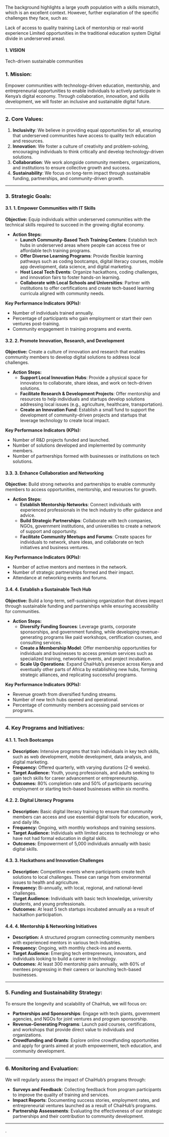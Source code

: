

The background highlights a large youth population with a skills mismatch, which is an excellent context. However, further explanation of the specific challenges they face, such as:

Lack of access to quality training
Lack of mentorship or real-world experience
Limited opportunities in the traditional education system
Digital divide in underserved areas\
####  1. <a name='VISION'></a>VISION
Tech-driven sustainable communities

###  1. <a name='Mission:'></a>**Mission:**
Empower communities with technology-driven education, mentorship, and entrepreneurial opportunities to enable individuals to actively participate in Kenya’s digital economy. Through collaboration, innovation, and skills development, we will foster an inclusive and sustainable digital future.

---

###  2. <a name='CoreValues:'></a>**Core Values:**
1. **Inclusivity**: We believe in providing equal opportunities for all, ensuring that underserved communities have access to quality tech education and resources.
2. **Innovation**: We foster a culture of creativity and problem-solving, encouraging individuals to think critically and develop technology-driven solutions.
3. **Collaboration**: We work alongside community members, organizations, and institutions to ensure collective growth and success.
4. **Sustainability**: We focus on long-term impact through sustainable funding, partnerships, and community-driven growth.

---

###  3. <a name='StrategicGoals:'></a>**Strategic Goals:**

####  3.1. <a name='1.EmpowerCommunitieswithITSkills'></a>**1. Empower Communities with IT Skills**
   **Objective:** Equip individuals within underserved communities with the technical skills required to succeed in the growing digital economy.
   - **Action Steps:**
     - **Launch Community-Based Tech Training Centers**: Establish tech hubs in underserved areas where people can access free or affordable tech training programs.
     - **Offer Diverse Learning Programs**: Provide flexible learning pathways such as coding bootcamps, digital literacy courses, mobile app development, data science, and digital marketing.
     - **Host Local Tech Events**: Organize hackathons, coding challenges, and innovation fairs to foster hands-on learning.
     - **Collaborate with Local Schools and Universities**: Partner with institutions to offer certifications and create tech-based learning curricula aligned with community needs.

   **Key Performance Indicators (KPIs):**
   - Number of individuals trained annually.
   - Percentage of participants who gain employment or start their own ventures post-training.
   - Community engagement in training programs and events.

####  3.2. <a name='2.PromoteInnovationResearchandDevelopment'></a>**2. Promote Innovation, Research, and Development**
   **Objective:** Create a culture of innovation and research that enables community members to develop digital solutions to address local challenges.
   - **Action Steps:**
     - **Support Local Innovation Hubs**: Provide a physical space for innovators to collaborate, share ideas, and work on tech-driven solutions.
     - **Facilitate Research & Development Projects**: Offer mentorship and resources to help individuals and startups develop solutions addressing local issues (e.g., agriculture, healthcare, transportation).
     - **Create an Innovation Fund**: Establish a small fund to support the development of community-driven projects and startups that leverage technology to create local impact.

   **Key Performance Indicators (KPIs):**
   - Number of R&D projects funded and launched.
   - Number of solutions developed and implemented by community members.
   - Number of partnerships formed with businesses or institutions on tech solutions.

####  3.3. <a name='3.EnhanceCollaborationandNetworking'></a>**3. Enhance Collaboration and Networking**
   **Objective:** Build strong networks and partnerships to enable community members to access opportunities, mentorship, and resources for growth.
   - **Action Steps:**
     - **Establish Mentorship Networks**: Connect individuals with experienced professionals in the tech industry to offer guidance and advice.
     - **Build Strategic Partnerships**: Collaborate with tech companies, NGOs, government institutions, and universities to create a network of support and opportunity.
     - **Facilitate Community Meetups and Forums**: Create spaces for individuals to network, share ideas, and collaborate on tech initiatives and business ventures.

   **Key Performance Indicators (KPIs):**
   - Number of active mentors and mentees in the network.
   - Number of strategic partnerships formed and their impact.
   - Attendance at networking events and forums.

####  3.4. <a name='4.EstablishaSustainableTechHub'></a>**4. Establish a Sustainable Tech Hub**
   **Objective:** Build a long-term, self-sustaining organization that drives impact through sustainable funding and partnerships while ensuring accessibility for communities.
   - **Action Steps:**
     - **Diversify Funding Sources**: Leverage grants, corporate sponsorships, and government funding, while developing revenue-generating programs like paid workshops, certification courses, and consulting services.
     - **Create a Membership Model**: Offer membership opportunities for individuals and businesses to access premium services such as specialized training, networking events, and project incubation.
     - **Scale Up Operations**: Expand ChaiHub’s presence across Kenya and eventually other parts of Africa by establishing new hubs, forming strategic alliances, and replicating successful programs.

   **Key Performance Indicators (KPIs):**
   - Revenue growth from diversified funding streams.
   - Number of new tech hubs opened and operational.
   - Percentage of community members accessing paid services or programs.

---

###  4. <a name='KeyProgramsandInitiatives:'></a>**Key Programs and Initiatives:**

####  4.1. <a name='1.TechBootcamps'></a>**1. Tech Bootcamps**
   - **Description:** Intensive programs that train individuals in key tech skills, such as web development, mobile development, data analysis, and digital marketing.
   - **Frequency:** Offered quarterly, with varying durations (2-6 weeks).
   - **Target Audience:** Youth, young professionals, and adults seeking to gain tech skills for career advancement or entrepreneurship.
   - **Outcomes:** 80% completion rate and 50% of participants securing employment or starting tech-based businesses within six months.

####  4.2. <a name='2.DigitalLiteracyPrograms'></a>**2. Digital Literacy Programs**
   - **Description:** Basic digital literacy training to ensure that community members can access and use essential digital tools for education, work, and daily life.
   - **Frequency:** Ongoing, with monthly workshops and training sessions.
   - **Target Audience:** Individuals with limited access to technology or who have not had formal education in digital skills.
   - **Outcomes:** Empowerment of 5,000 individuals annually with basic digital skills.

####  4.3. <a name='3.HackathonsandInnovationChallenges'></a>**3. Hackathons and Innovation Challenges**
   - **Description:** Competitive events where participants create tech solutions to local challenges. These can range from environmental issues to health and agriculture.
   - **Frequency:** Bi-annually, with local, regional, and national-level challenges.
   - **Target Audience:** Individuals with basic tech knowledge, university students, and young professionals.
   - **Outcomes:** At least 5 tech startups incubated annually as a result of hackathon participation.

####  4.4. <a name='4.MentorshipNetworkingInitiatives'></a>**4. Mentorship & Networking Initiatives**
   - **Description:** A structured program connecting community members with experienced mentors in various tech industries.
   - **Frequency:** Ongoing, with monthly check-ins and events.
   - **Target Audience:** Emerging tech entrepreneurs, innovators, and individuals looking to build a career in technology.
   - **Outcomes:** At least 300 mentorship pairs annually, with 60% of mentees progressing in their careers or launching tech-based businesses.

---

###  5. <a name='FundingandSustainabilityStrategy:'></a>**Funding and Sustainability Strategy:**
To ensure the longevity and scalability of ChaiHub, we will focus on:
- **Partnerships and Sponsorships**: Engage with tech giants, government agencies, and NGOs for joint ventures and program sponsorship.
- **Revenue-Generating Programs**: Launch paid courses, certifications, and workshops that provide direct value to individuals and organizations.
- **Crowdfunding and Grants**: Explore online crowdfunding opportunities and apply for grants aimed at youth empowerment, tech education, and community development.

---

###  6. <a name='MonitoringandEvaluation:'></a>**Monitoring and Evaluation:**
We will regularly assess the impact of ChaiHub’s programs through:
- **Surveys and Feedback**: Collecting feedback from program participants to improve the quality of training and services.
- **Impact Reports**: Documenting success stories, employment rates, and entrepreneurial ventures launched as a result of ChaiHub’s programs.
- **Partnership Assessments**: Evaluating the effectiveness of our strategic partnerships and their contribution to community development.

---

.